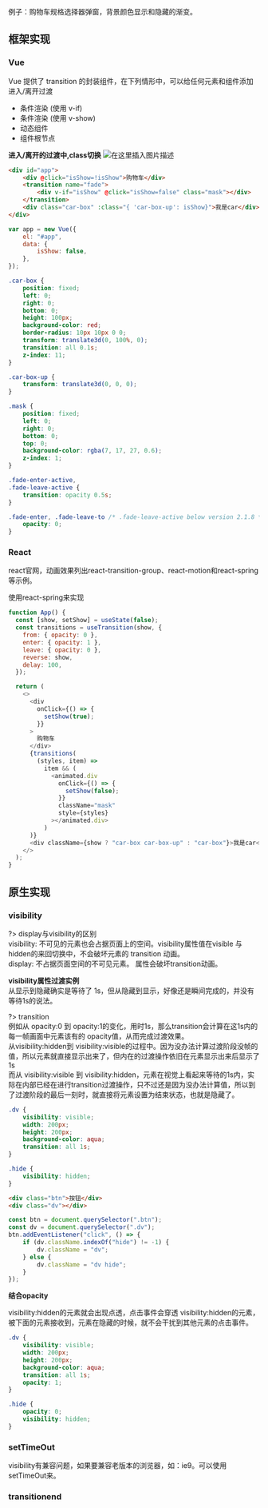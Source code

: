 例子：购物车规格选择器弹窗，背景颜色显示和隐藏的渐变。

## 框架实现

### Vue

Vue 提供了 transition 的封装组件，在下列情形中，可以给任何元素和组件添加进入/离开过渡  
 - 条件渲染 (使用 v-if)
 - 条件渲染 (使用 v-show)
 - 动态组件
 - 组件根节点
 
**进入/离开的过渡中,class切换**
![在这里插入图片描述](https://img-blog.csdnimg.cn/ef062398341644f1a7258b55587752cf.png?x-oss-process=image/watermark,type_d3F5LXplbmhlaQ,shadow_50,text_Q1NETiBAd2VpeGluXzM5OTgxNjcx,size_20,color_FFFFFF,t_70,g_se,x_16)

```html
<div id="app">
    <div @click="isShow=!isShow">购物车</div>
    <transition name="fade">
        <div v-if="isShow" @click="isShow=false" class="mask"></div>
    </transition>
    <div class="car-box" :class="{ 'car-box-up': isShow}">我是car</div>
</div>
```

```js
var app = new Vue({
    el: "#app",
    data: {
        isShow: false,
    },
});
```

```css
.car-box {
    position: fixed;
    left: 0;
    right: 0;
    bottom: 0;
    height: 100px;
    background-color: red;
    border-radius: 10px 10px 0 0;
    transform: translate3d(0, 100%, 0);
    transition: all 0.1s;
    z-index: 11;
}

.car-box-up {
    transform: translate3d(0, 0, 0);
}

.mask {
    position: fixed;
    left: 0;
    right: 0;
    bottom: 0;
    top: 0;
    background-color: rgba(7, 17, 27, 0.6);
    z-index: 1;
}

.fade-enter-active,
.fade-leave-active {
    transition: opacity 0.5s;
}

.fade-enter, .fade-leave-to /* .fade-leave-active below version 2.1.8 */ {
    opacity: 0;
}
```

### React

react官网，动画效果列出react-transition-group、react-motion和react-spring等示例。

使用react-spring来实现

```js
function App() {
  const [show, setShow] = useState(false);
  const transitions = useTransition(show, {
    from: { opacity: 0 },
    enter: { opacity: 1 },
    leave: { opacity: 0 },
    reverse: show,
    delay: 100,
  });

  return (
    <>
      <div
        onClick={() => {
          setShow(true);
        }}
      >
        购物车
      </div>
      {transitions(
        (styles, item) =>
          item && (
            <animated.div
              onClick={() => {
                setShow(false);
              }}
              className="mask"
              style={styles}
            ></animated.div>
          )
      )}
      <div className={show ? "car-box car-box-up" : "car-box"}>我是car</div>
    </>
  );
}
```

## 原生实现

### visibility

?> display与visibility的区别  
visibility: 不可见的元素也会占据页面上的空间。visibility属性值在visible 与 hidden的来回切换中，不会破坏元素的 transition 动画。  
display: 不占据页面空间的不可见元素。 属性会破坏transition动画。  

**visibility属性过渡实例**  
从显示到隐藏确实是等待了 1s，但从隐藏到显示，好像还是瞬间完成的，并没有等待1s的说法。

?> transition  
例如从 opacity:0 到 opacity:1的变化，用时1s，那么transition会计算在这1s内的每一帧画面中元素该有的 opacity值，从而完成过渡效果。  
从visibility:hidden到 visibility:visible的过程中。因为没办法计算过渡阶段没帧的值，所以元素就直接显示出来了，但内在的过渡操作依旧在元素显示出来后显示了1s   
而从 visibility:visible 到 visibility:hidden，元素在视觉上看起来等待的1s内，实际在内部已经在进行transition过渡操作，只不过还是因为没办法计算值，所以到了过渡阶段的最后一刻时，就直接将元素设置为结束状态，也就是隐藏了。

```css
.dv {
    visibility: visible;
    width: 200px;
    height: 200px;
    background-color: aqua;
    transition: all 1s;
}

.hide {
    visibility: hidden;
}
```

```html
<div class="btn">按钮</div>
<div class="dv"></div>
```

```js
const btn = document.querySelector(".btn");
const dv = document.querySelector(".dv");
btn.addEventListener("click", () => {
    if (dv.className.indexOf("hide") != -1) {
        dv.className = "dv";
    } else {
        dv.className = "dv hide";
    }
});
```

**结合opacity**

visibility:hidden的元素就会出现点透，点击事件会穿透 visibility:hidden的元素，被下面的元素接收到，元素在隐藏的时候，就不会干扰到其他元素的点击事件。

```css
.dv {
    visibility: visible;
    width: 200px;
    height: 200px;
    background-color: aqua;
    transition: all 1s;
    opacity: 1;
}

.hide {
    opacity: 0;
    visibility: hidden;
}
```

### setTimeOut
visibility有兼容问题，如果要兼容老版本的浏览器，如：ie9。可以使用setTimeOut来。



### transitionend